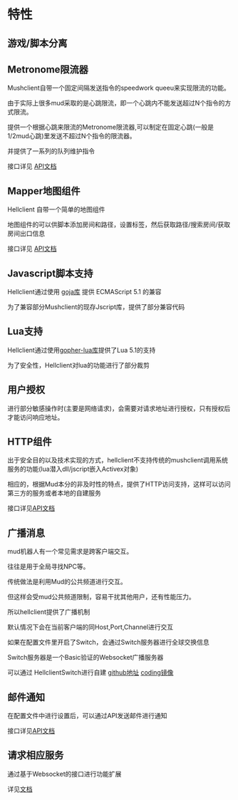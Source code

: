 # 特性

## 游戏/脚本分离

## Metronome限流器

Mushclient自带一个固定间隔发送指令的speedwork queeu来实现限流的功能。

由于实际上很多mud采取的是心跳限流，即一个心跳内不能发送超过N个指令的方式限流。

提供一个根据心跳来限流的Metronome限流器,可以制定在固定心跳\(一般是1/2mud心跳\)里发送不超过N个指令的限流器。

并提供了一系列的队列维护指令

接口详见 [API文档](../api/apimetronome.md)

## Mapper地图组件

Hellclient 自带一个简单的地图组件

地图组件的可以供脚本添加房间和路径，设置标签，然后获取路径/搜索房间/获取房间出口信息

接口详见 [API文档](../api/apimapper.md)

## Javascript脚本支持

Hellclient通过使用 [goja库](https://github.com/dop251/goja) 提供 ECMAScript 5.1 的兼容

为了兼容部分Mushclient的现存Jscript库，提供了部分兼容代码

## Lua支持

Hellclient通过使用[gopher-lua库](github.com/yuin/gopher-lua)提供了Lua 5.1的支持

为了安全性，Hellclient对lua的功能进行了部分裁剪

## 用户授权

进行部分敏感操作时(主要是网络请求)，会需要对请求地址进行授权，只有授权后才能访问响应地址。

## HTTP组件

出于安全目的以及技术实现的方式，hellclient不支持传统的mushclient调用系统服务的功能\(lua潜入dll/jscript嵌入Activex对象\)

相应的，根据Mud本分的非及时性的特点，提供了HTTP访问支持，这样可以访问第三方的服务或者本地的自建服务 

接口详见[API文档](../api/apihttp.md)

## 广播消息

mud机器人有一个常见需求是跨客户端交互。

往往是用于全局寻找NPC等。

传统做法是利用Mud的公共频道进行交互。

但这样会受mud公共频道限制，容易干扰其他用户，还有性能压力。

所以hellclient提供了广播机制

默认情况下会在当前客户端的同Host,Port,Channel进行交互

如果在配置文件里开启了Switch，会通过Switch服务器进行全球交换信息

Switch服务器是一个Basic验证的Websocket广播服务器

可以通过 HellclientSwitch进行自建 [github地址](https://github.com/hellclient-scripts/hellclientswitch) [coding镜像](https://jarlyyn.coding.net/public/hellclient/hellclientswitch/git/files)

## 邮件通知

在配置文件中进行设置后，可以通过API发送邮件进行通知

接口详见[API文档](,,/api/apicommunication.md#Notify)

## 请求相应服务

通过基于Websocket的接口进行功能扩展

详见[文档](./requestresponse)